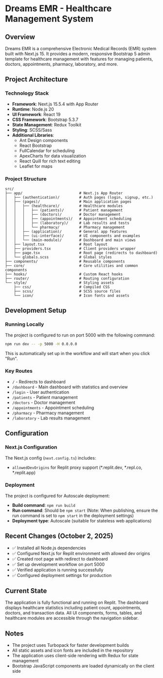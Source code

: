 # Dreams EMR - Healthcare Management System

## Overview
Dreams EMR is a comprehensive Electronic Medical Records (EMR) system built with Next.js 15. It provides a modern, responsive Bootstrap 5 admin template for healthcare management with features for managing patients, doctors, appointments, pharmacy, laboratory, and more.

## Project Architecture

### Technology Stack
- **Framework**: Next.js 15.5.4 with App Router
- **Runtime**: Node.js 20
- **UI Framework**: React 19
- **CSS Framework**: Bootstrap 5.3.7
- **State Management**: Redux Toolkit
- **Styling**: SCSS/Sass
- **Additional Libraries**: 
  - Ant Design components
  - React Bootstrap
  - FullCalendar for scheduling
  - ApexCharts for data visualization
  - React Quill for rich text editing
  - Leaflet for maps

### Project Structure
```
src/
├── app/                          # Next.js App Router
│   ├── (authentication)/         # Auth pages (login, signup, etc.)
│   ├── (pages)/                  # Main application pages
│   │   ├── (healthcare)/         # Healthcare modules
│   │   │   ├── (patients)/       # Patient management
│   │   │   ├── (doctors)/        # Doctor management
│   │   │   ├── (appointments)/   # Appointment scheduling
│   │   │   ├── (laboratory)/     # Lab results and tests
│   │   │   └── pharmacy/         # Pharmacy management
│   │   ├── (application)/        # General app features
│   │   ├── (ui-interface)/       # UI components and examples
│   │   └── (main-module)/        # Dashboard and main views
│   ├── layout.tsx                # Root layout
│   ├── providers.tsx             # Client providers wrapper
│   ├── page.tsx                  # Root page (redirects to dashboard)
│   └── globals.scss              # Global styles
├── components/                   # Reusable components
├── core/                         # Core utilities and common components
├── hooks/                        # Custom React hooks
├── router/                       # Routing configuration
└── style/                        # Styling assets
    ├── css/                      # Compiled CSS
    ├── scss/                     # SCSS source files
    └── icon/                     # Icon fonts and assets
```

## Development Setup

### Running Locally
The project is configured to run on port 5000 with the following command:
```bash
npm run dev -- -p 5000 -H 0.0.0.0
```

This is automatically set up in the workflow and will start when you click "Run".

### Key Routes
- `/` - Redirects to dashboard
- `/dashboard` - Main dashboard with statistics and overview
- `/login` - User authentication
- `/patients` - Patient management
- `/doctors` - Doctor management
- `/appointments` - Appointment scheduling
- `/pharmacy` - Pharmacy management
- `/laboratory` - Lab results management

## Configuration

### Next.js Configuration
The Next.js config (`next.config.ts`) includes:
- `allowedDevOrigins` for Replit proxy support (*.replit.dev, *.repl.co, *.replit.app)

### Deployment
The project is configured for Autoscale deployment:
- **Build command**: `npm run build`
- **Run command**: Should be `npm start` (Note: When publishing, ensure the run command is set to `npm start` in the deployment settings)
- **Deployment type**: Autoscale (suitable for stateless web applications)

## Recent Changes (October 2, 2025)
- ✅ Installed all Node.js dependencies
- ✅ Configured Next.js for Replit environment with allowed dev origins
- ✅ Created root page with redirect to dashboard
- ✅ Set up development workflow on port 5000
- ✅ Verified application is running successfully
- ✅ Configured deployment settings for production

## Current State
The application is fully functional and running on Replit. The dashboard displays healthcare statistics including patient count, appointments, doctors, and transaction data. All UI components, forms, tables, and healthcare modules are accessible through the navigation sidebar.

## Notes
- The project uses Turbopack for faster development builds
- All static assets and icon fonts are included in the repository
- The application uses client-side rendering with Redux for state management
- Bootstrap JavaScript components are loaded dynamically on the client side
